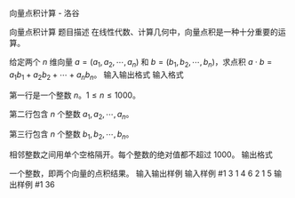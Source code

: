 



向量点积计算 - 洛谷














向量点积计算
题目描述
在线性代数、计算几何中，向量点积是一种十分重要的运算。

给定两个 $n$ 维向量 $a=(a_1,a_2, \cdots ,a_n)$ 和 $b=(b_1,b_2, \cdots ,b_n)$，求点积 $a$ · $b=a_1b_1+a_2b_2+ \cdots +a_nb_n$。
输入输出格式
输入格式

第一行是一个整数 $n$。$1 \le n \le 1000$。

第二行包含 $n$ 个整数 $a_1,a_2, \cdots ,a_n$。

第三行包含 $n$ 个整数 $b_1,b_2, \cdots ,b_n$。

相邻整数之间用单个空格隔开。每个整数的绝对值都不超过 $1000$。
输出格式

一个整数，即两个向量的点积结果。
输入输出样例
输入样例 #1
3
1 4 6
2 1 5
输出样例 #1
36






